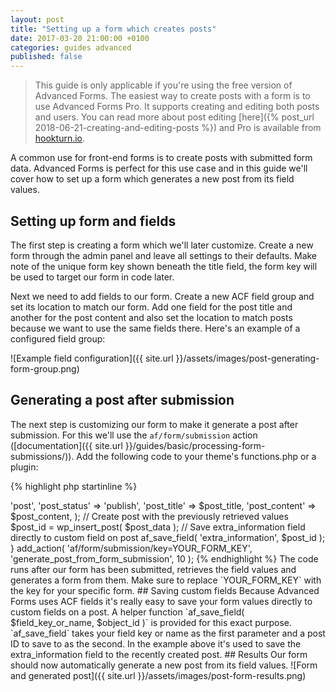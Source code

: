 ```yaml
---
layout: post
title: "Setting up a form which creates posts"
date: 2017-03-20 21:00:00 +0100
categories: guides advanced
published: false
---
```


> This guide is only applicable if you're using the free version of Advanced Forms. The easiest way to create posts with a form is to use Advanced Forms Pro. It supports creating and editing both posts and users. You can read more about post editing [here]({% post_url 2018-06-21-creating-and-editing-posts %}) and Pro is available from [hookturn.io](https://hookturn.io/downloads/advanced-forms-pro/).

A common use for front-end forms is to create posts with submitted form data. Advanced Forms is perfect for this use case and in this guide we'll cover how to set up a form which generates a new post from its field values.

## Setting up form and fields

The first step is creating a form which we'll later customize. Create a new form through the admin panel and leave all settings to their defaults. Make note of the unique form key shown beneath the title field, the form key will be used to target our form in code later.

Next we need to add fields to our form. Create a new ACF field group and set its location to match our form. Add one field for the post title and another for the post content and also set the location to match posts because we want to use the same fields there. Here's an example of a configured field group:

![Example field configuration]({{ site.url }}/assets/images/post-generating-form-group.png)

## Generating a post after submission

The next step is customizing our form to make it generate a post after submission. For this we'll use the `af/form/submission` action ([documentation]({{ site.url }}/guides/basic/processing-form-submissions/)). Add the following code to your theme's functions.php or a plugin:

{% highlight php startinline %}

<?php

function generate_post_from_form_submission() {
    
	// Get the submitted field values
	$post_title = af_get_field( 'post_title' );
	$post_content = af_get_field( 'post_content' );
    
	// Set up a form using the values for post title and content
	// Replace post_type with whatever type of post you want to generate
	$post_data = array(
		'post_type' => 'post',
		'post_status' => 'publish',
		'post_title' => $post_title,
		'post_content' => $post_content,
	);
	
	// Create post with the previously retrieved values
	$post_id = wp_insert_post( $post_data );
	
	// Save extra_information field directly to custom field on post
	af_save_field( 'extra_information', $post_id );
    
}
add_action( 'af/form/submission/key=YOUR_FORM_KEY', 'generate_post_from_form_submission', 10 );

{% endhighlight %}

The code runs after our form has been submitted, retrieves the field values and generates a form from them. Make sure to replace `YOUR_FORM_KEY` with the key for your specific form.

## Saving custom fields

Because Advanced Forms uses ACF fields it's really easy to save your form values directly to custom fields on a post. A helper function `af_save_field( $field_key_or_name, $object_id )` is provided for this exact purpose. `af_save_field` takes your field key or name as the first parameter and a post ID to save to as the second. In the example above it's used to save the extra_information field to the recently created post.

## Results

Our form should now automatically generate a new post from its field values.

![Form and generated post]({{ site.url }}/assets/images/post-form-results.png)
